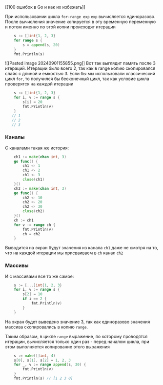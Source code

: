 [[100 ошибок в Go и как их избежать]]

При использовании цикла `for-range exp` `exp` вычисляется единоразово. После вычисления значение копируется в эту временную переменную и потом именно по этой копии происходят итерации 
```go
    s := []int{1, 2, 3}
    for range s {
        s = append(s, 20)
    }
    fmt.Println(s)
```
![[Pasted image 20240901155855.png]]
Вот так выглядит память после 3 итераций. Итерации было всего 2, так как в range копию скопировался слайс с длиной и емкостью 3. 
Если бы мы использовали классический цикл `for`, то  получился бы бесконечный цикл, так как условие цикла проверятся на каждой итерации
```go
    s := []int{1, 2, 3}
    for i, v := range s {
        s[i] = 20
        fmt.Println(v)
    }
   // 1
   // 2
   // 3
```

### Каналы
С каналами такая же история:
```go
    ch1 := make(chan int, 3)
    go func() {
        ch1 <- 1
        ch1 <- 2
        ch1 <- 3
        close(ch1)
    }()
    ch2 := make(chan int, 3)
    go func() {
        ch2 <- 10
        ch2 <- 20
        ch2 <- 30
        close(ch2)
    }()
    ch := ch1
    for v := range ch {
        fmt.Println(v)
        ch = ch2
    }
```
Выводится на экран будут значения из канала `ch1` даже не смотря на то, что на каждой итерации мы присваиваем в `ch` канал `ch2`

### Массивы
И с массивами все то же самое:
```go
    s := [...]int{1, 2, 3}
    for i, v := range s {
        s[2] = 10
        if i == 2 {
            fmt.Println(v)
        }
    }
```
На экран будет выведено значение 3, так как единоразово значения массива скопировались в копию `range`.

Таким образом, в цикле `range` выражение, по которому проводятся итерации, вычисляется только один раз - перед началом цикла, при этом выполняется копирование этого выражения
```go
    s := make([]int, 4)
    s[0], s[1], s[2] = 1, 2, 3
    for _, v := range append(s, 30) {
        fmt.Println(v)
    }
    fmt.Println(s) // [1 2 3 0]
```